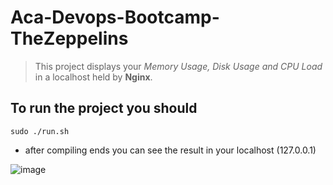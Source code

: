 # Aca-Devops-Bootcamp-TheZeppelins

> This project displays your *Memory Usage, Disk Usage and CPU Load* in a localhost held by **Nginx**.

## To run the project you should
```
sudo ./run.sh
```
- after compiling ends you can see the result in your localhost (127.0.0.1)

![image](https://user-images.githubusercontent.com/73377788/171141099-18ae3d55-5aa4-4e35-818a-3ba133c0d773.png)
